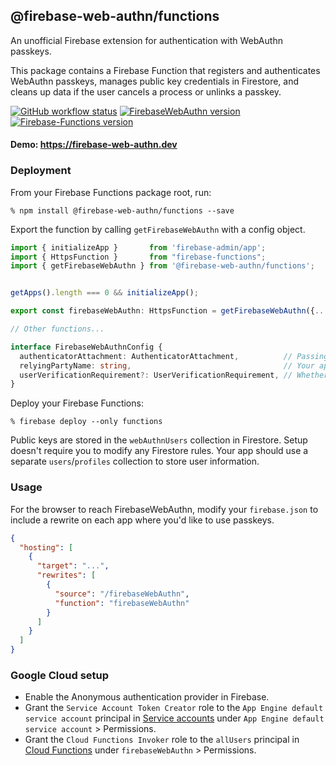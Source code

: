 ## @firebase-web-authn/functions
An unofficial Firebase extension for authentication with WebAuthn passkeys.

This package contains a Firebase Function that registers and authenticates WebAuthn passkeys, manages public key credentials in Firestore, and cleans up data if the user cancels a process or unlinks a passkey.

[![GitHub workflow status](https://img.shields.io/github/actions/workflow/status/gavinsawyer/firebase-web-authn/ci.yml)](https://github.com/gavinsawyer/firebase-web-authn/actions/workflows/ci.yml)
[![FirebaseWebAuthn version](https://img.shields.io/npm/v/@firebase-web-authn/functions?logo=npm)](https://www.npmjs.com/package/@firebase-web-authn/functions)
[![Firebase-Functions version](https://img.shields.io/npm/dependency-version/@firebase-web-authn/functions/firebase-functions?logo=firebase)](https://www.npmjs.com/package/firebase-functions)
#### Demo: https://firebase-web-authn.dev
### Deployment
From your Firebase Functions package root, run:

`% npm install @firebase-web-authn/functions --save`

Export the function by calling `getFirebaseWebAuthn` with a config object.
```ts
import { initializeApp }       from 'firebase-admin/app';
import { HttpsFunction }       from "firebase-functions";
import { getFirebaseWebAuthn } from '@firebase-web-authn/functions';


getApps().length === 0 && initializeApp();

export const firebaseWebAuthn: HttpsFunction = getFirebaseWebAuthn({...});

// Other functions...
```
```ts
interface FirebaseWebAuthnConfig {
  authenticatorAttachment: AuthenticatorAttachment,          // Passing "cross-platform" allows security keys. Passing "platform" allows passkey managers in the user's cloud or browser.
  relyingPartyName: string,                                  // Your app's display name in the passkey popup on some platforms.
  userVerificationRequirement?: UserVerificationRequirement, // Whether to require user verification. "preferred" is default.
}
```
Deploy your Firebase Functions:

`% firebase deploy --only functions`

Public keys are stored in the `webAuthnUsers` collection in Firestore. Setup doesn't require you to modify any Firestore rules. Your app should use a separate `users`/`profiles` collection to store user information.
### Usage
For the browser to reach FirebaseWebAuthn, modify your `firebase.json` to include a rewrite on each app where you'd like to use passkeys.
```json
{
  "hosting": [
    {
      "target": "...",
      "rewrites": [
        {
          "source": "/firebaseWebAuthn",
          "function": "firebaseWebAuthn"
        }
      ]
    }
  ]
}
```
### Google Cloud setup
- Enable the Anonymous authentication provider in Firebase.
- Grant the `Service Account Token Creator` role to the `App Engine default service account` principal in [Service accounts](https://console.cloud.google.com/iam-admin/serviceaccounts) under `App Engine default service account` > Permissions.
- Grant the `Cloud Functions Invoker` role to the `allUsers` principal in [Cloud Functions](https://console.cloud.google.com/functions/list) under `firebaseWebAuthn` > Permissions.
